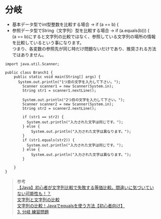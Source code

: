 # 分岐  
* 基本データ型でint型整数を比較する場合 → if (a == b) { 
* 参照データ型でString（文字列）型を比較する場合 → if (a.equals(b))) {  
(a == b)にすると文字列の比較ではなく、参照している文字列の場所の情報を比較しているという事になります。  
つまり、各変数の参照先が同じ時だけ問題ないだけであり、推奨される方法ではありません。  

```
import java.util.Scanner;

public class Branch1 {
    public static void main(String[] args) {
      System.out.println("1つ目の文字を入力して下さい。");
        Scanner scanner1 = new Scanner(System.in);
        String str1 = scanner1.nextLine();

        System.out.println("2つ目の文字を入力して下さい。");
        Scanner scanner2 = new Scanner(System.in);
        String str2 = scanner2.nextLine();

        if (str1 == str2) {
          System.out.println("入力された文字は同じです。");
        } else {
            System.out.println("入力された文字は異なります。");
        }
        if (str1.equals(str2)) {
          System.out.println("入力された文字は同じです。");
        } else {
            System.out.println("入力された文字は異なります。");
        }

    }
}
```

> 参考  
[【Java】初心者が文字列比較で失敗する等価比較。間違いに気づいていない可能性も！？](https://qiita.com/awesam86/items/5d3461ecd4af30d88d71)  
[文字列と文字列の比較](https://www.javadrive.jp/start/string/index4.html)  
[文字列の比較！Javaでequalsを使う方法【初心者向け】](https://techacademy.jp/magazine/15276)  
[3. 分岐 練習問題](http://kitako.tokyo/lib/JavaExercise.aspx?id=103)  

